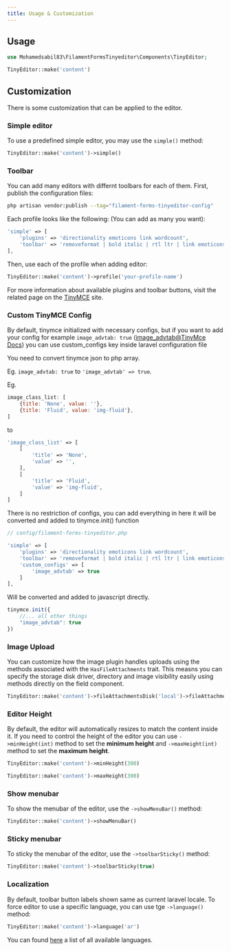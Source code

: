```yaml
---
title: Usage & Customization
---
```


## Usage

```php
use Mohamedsabil83\FilamentFormsTinyeditor\Components\TinyEditor;

TinyEditor::make('content')
```

## Customization

There is some customization that can be applied to the editor.

### **Simple editor**

To use a predefined simple editor, you may use the `simple()` method:

```php
TinyEditor::make('content')->simple()
```

### **Toolbar**

You can add many editors with differnt toolbars for each of them. First, publish the configuration files:

```bash
php artisan vendor:publish --tag="filament-forms-tinyeditor-config"
```

Each profile looks like the following: (You can add as many you want):

```php
'simple' => [
    'plugins' => 'directionality emoticons link wordcount',
    'toolbar' => 'removeformat | bold italic | rtl ltr | link emoticons',
],
```

Then, use each of the profile when adding editor:

```php
TinyEditor::make('content')->profile('your-profile-name')
```

For more information about available plugins and toolbar buttons, visit the related page on the [TinyMCE](https://www.tiny.cloud/docs/advanced/available-toolbar-buttons) site.

### **Custom TinyMCE Config**

By default, tinymce initialized with necessary configs, but if you want to add your config for example `image_advtab: true` ([image_advtab@TinyMce Docs](https://www.tiny.cloud/docs/plugins/opensource/image/#exampleusingimage_advtab)) you can use custom_configs key inside laravel configuration file

You need to convert tinymce json to php array.

Eg. `image_advtab: true` to `'image_advtab' => true`.

Eg.
```js
image_class_list: [
    {title: 'None', value: ''},
    {title: 'Fluid', value: 'img-fluid'},
]
```
to
```php
'image_class_list' => [
    [
        'title' => 'None',
        'value' => '',
    ],
    [
        'title' => 'Fluid',
        'value' => 'img-fluid',
    ]
]
```

There is no restriction of configs, you can add everything in here it will be converted and added to tinymce.init() function

```php
// config/filament-forms-tinyeditor.php

'simple' => [
    'plugins' => 'directionality emoticons link wordcount',
    'toolbar' => 'removeformat | bold italic | rtl ltr | link emoticons',
    'custom_configs' => [
        'image_advtab' => true
    ]
],
```

Will be converted and added to javascript directly.
```js
tinymce.init({
    //... all other things
    "image_advtab": true
})
```
### **Image Upload**
You can customize how the image plugin handles uploads using the methods associated with the `HasFileAttachments` trait. This measns you can specify the storage disk driver, directory and image visibility easily using methods directly on the field component.
```php
TinyEditor::make('content')->fileAttachmentsDisk('local')->fileAttachmentsVisibility('public')->fileAttachmentsDirectory('uploads');
```

### **Editor Height**

By default, the editor will automatically resizes to match the content inside it. If you need to control the height of the editor you can use `->minHeight(int)` method to set the **minimum height** and `->maxHeight(int)` method to set the **maximum height**.

```php
TinyEditor::make('content')->minHeight(300)
```

```php
TinyEditor::make('content')->maxHeight(300)
```

### **Show menubar**

To show the menubar of the editor, use the `->showMenuBar()` method:

```php
TinyEditor::make('content')->showMenuBar()
```

### **Sticky menubar**

To sticky the menubar of the editor, use the `->toolbarSticky()` method:

```php
TinyEditor::make('content')->toolbarSticky(true)
```

### **Localization**

By default, toolbar button labels shown same as current laravel locale. To force editor to use a specific language, you can use tge `->language()` method:

```php
TinyEditor::make('content')->language('ar')
```

You can found [here](https://www.jsdelivr.com/package/npm/tinymce-i18n?tab=files&path=langs5) a list of all available languages.
